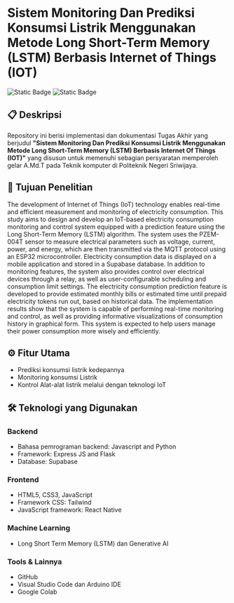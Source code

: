 # Sistem Monitoring Dan Prediksi Konsumsi Listrik Menggunakan Metode Long Short-Term Memory (LSTM) Berbasis Internet of Things (IOT)

![Static Badge](https://img.shields.io/badge/Status-Selesai-green)
![Static Badge](https://img.shields.io/badge/Bahasa-Indonesia-orange)

## 📋 Deskripsi
Repository ini berisi implementasi dan dokumentasi Tugas Akhir yang berjudul **"Sistem Monitoring Dan Prediksi Konsumsi Listrik Menggunakan Metode Long Short-Term Memory (LSTM) Berbasis Internet Of Things (IOT)"** yang disusun untuk memenuhi sebagian persyaratan memperoleh gelar A.Md.T pada Teknik komputer di Politeknik Negeri Sriwijaya.

## 🎯 Tujuan Penelitian
The development of Internet of Things (IoT) technology enables real-time and efficient measurement and monitoring of electricity consumption. This study aims to design and develop an IoT-based electricity consumption monitoring and control system equipped with a prediction feature using the Long Short-Term Memory (LSTM) algorithm. The system uses the PZEM-004T sensor to measure electrical parameters such as voltage, current, power, and energy, which are then transmitted via the MQTT protocol using an ESP32 microcontroller. Electricity consumption data is displayed on a mobile application and stored in a Supabase database. In addition to monitoring features, the system also provides control over electrical devices through a relay, as well as user-configurable scheduling and consumption limit settings. The electricity consumption prediction feature is developed to provide estimated monthly bills or estimated time until prepaid electricity tokens run out, based on historical data. The implementation results show that the system is capable of performing real-time monitoring and control, as well as providing informative visualizations of consumption history in graphical form. This system is expected to help users manage their power consumption more wisely and efficiently.

## ⚙️ Fitur Utama
- Prediksi konsumsi listrik kedepannya
- Monitoring konsumsi Listrik
- Kontrol Alat-alat listrik melalui dengan teknologi IoT

## 🛠 Teknologi yang Digunakan

### Backend
- Bahasa pemrograman backend: Javascript and Python
- Framework: Express JS and Flask
- Database: Supabase

### Frontend
- HTML5, CSS3, JavaScript
- Framework CSS: Tailwind
- JavaScript framework: React Native

### Machine Learning
- Long Short Term Memory (LSTM) dan Generative AI

### Tools & Lainnya
- GitHub
- Visual Studio Code dan Arduino IDE
- Google Colab
